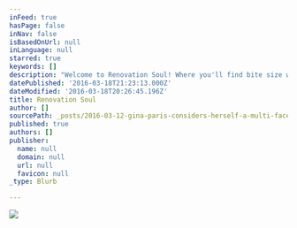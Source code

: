 ```yaml
---
inFeed: true
hasPage: false
inNav: false
isBasedOnUrl: null
inLanguage: null
starred: true
keywords: []
description: "Welcome to Renovation Soul! Where you'll find bite size wisdom for your spirit. "
datePublished: '2016-03-18T21:23:13.000Z'
dateModified: '2016-03-18T20:26:45.196Z'
title: Renovation Soul
author: []
sourcePath: _posts/2016-03-12-gina-paris-considers-herself-a-multi-faceted-renovation-soul.md
published: true
authors: []
publisher:
  name: null
  domain: null
  url: null
  favicon: null
_type: Blurb

---
```

![](https://the-grid-user-content.s3-us-west-2.amazonaws.com/eebfcae2-5c7d-491c-9160-5ebe19632c48.jpg)